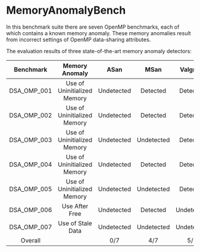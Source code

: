 # MemoryAnomalyBench

In this benchmark suite there are seven OpenMP benchmarks, each of which contains a known memory anomaly. These memory anomalies result from incorrect settings of OpenMP data-sharing attributes.

The evaluation results of three state-of-the-art memory anomaly detectors:

| Benchmark | Memory Anomaly | ASan | MSan | Valgrind |
|:-:|:-:|:-:|:-:|:-:|
| DSA_OMP_001 | Use of Uninitialized Memory | Undetected | Detected | Detected |
| DSA_OMP_002 | Use of Uninitialized Memory | Undetected | Detected | Detected |
| DSA_OMP_003 | Use of Uninitialized Memory | Undetected | Undetected | Detected |
| DSA_OMP_004 | Use of Uninitialized Memory | Undetected | Detected | Detected |
| DSA_OMP_005 | Use of Uninitialized Memory | Undetected | Undetected | Detected |
| DSA_OMP_006 | Use After Free | Undetected | Detected | Undetected |
| DSA_OMP_007 | Use of Stale Data | Undetected | Undetected | Undetected |
| Overall |  | 0/7 | 4/7 | 5/7 |

